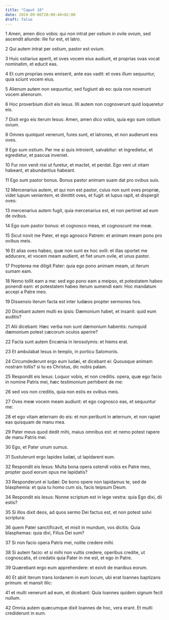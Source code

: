 ```yaml
---
title: "Caput 10"
date: 2024-09-06T20:00:46+02:00
draft: false
---
```



1 Amen, amen dico vobis: qui non intrat per ostium in ovile ovium, sed ascendit aliunde: ille fur est, et latro.

2 Qui autem intrat per ostium, pastor est ovium.

3 Huic ostiarius aperit, et oves vocem eius audiunt, et proprias ovas vocat nominatim, et educit eas.

4 Et cum proprias oves emiserit, ante eas vadit: et oves illum sequuntur, quia sciunt vocem eius.

5 Alienum autem non sequuntur, sed fugiunt ab eo: quia non noverunt vocem alienorum.

6 Hoc proverbium dixit eis Iesus. Illi autem non cognoverunt quid loqueretur eis.

7 Dixit ergo eis iterum Iesus: Amen, amen dico vobis, quia ego sum ostium ovium.

8 Omnes quotquot venerunt, fures sunt, et latrones, et non audierunt eos oves.

9 Ego sum ostium. Per me si quis introierit, salvabitur: et ingredietur, et egredietur, et pascua inveniet.

10 Fur non venit nisi ut furetur, et mactet, et perdat. Ego veni ut vitam habeant, et abundantius habeant.

11 Ego sum pastor bonus. Bonus pastor animam suam dat pro ovibus suis.

12 Mercenarius autem, et qui non est pastor, cuius non sunt oves propriæ, videt lupum venientem, et dimittit oves, et fugit: et lupus rapit, et dispergit oves:

13 mercenarius autem fugit, quia mercenarius est, et non pertinet ad eum de ovibus.

14 Ego sum pastor bonus: et cognosco meas, et cognoscunt me meæ.

15 Sicut novit me Pater, et ego agnosco Patrem: et animam meam pono pro ovibus meis.

16 Et alias oves habeo, quæ non sunt ex hoc ovili: et illas oportet me adducere, et vocem meam audient, et fiet unum ovile, et unus pastor.

17 Propterea me diligit Pater: quia ego pono animam meam, ut iterum sumam eam.

18 Nemo tollit eam a me: sed ego pono eam a meipso, et potestatem habeo ponendi eam: et potestatem habeo iterum sumendi eam: Hoc mandatum accepi a Patre meo.

19 Dissensio iterum facta est inter Iudæos propter sermones hos.

20 Dicebant autem multi ex ipsis: Dæmonium habet, et insanit: quid eum auditis?

21 Alii dicebant: Hæc verba non sunt dæmonium habentis: numquid dæmonium potest cæcorum oculos aperire?

22 Facta sunt autem Encænia in Ierosolymis: et hiems erat.

23 Et ambulabat Iesus in templo, in porticu Salomonis.

24 Circumdederunt ergo eum Iudæi, et dicebant ei: Quousque animam nostram tollis? si tu es Christus, dic nobis palam.

25 Respondit eis Iesus: Loquor vobis, et non creditis. opera, quæ ego facio in nomine Patris mei, hæc testimonium perhibent de me:

26 sed vos non creditis, quia non estis ex ovibus meis.

27 Oves meæ vocem meam audiunt: et ego cognosco eas, et sequuntur me:

28 et ego vitam æternam do eis: et non peribunt in æternum, et non rapiet eas quisquam de manu mea.

29 Pater meus quod dedit mihi, maius omnibus est: et nemo potest rapere de manu Patris mei.

30 Ego, et Pater unum sumus.

31 Sustulerunt ergo lapides Iudæi, ut lapidarent eum.

32 Respondit eis Iesus: Multa bona opera ostendi vobis ex Patre meo, propter quod eorum opus me lapidatis?

33 Responderunt ei Iudæi: De bono opere non lapidamus te, sed de blasphemia: et quia tu homo cum sis, facis teipsum Deum.

34 Respondit eis Iesus: Nonne scriptum est in lege vestra: quia Ego dixi, dii estis?

35 Si illos dixit deos, ad quos sermo Dei factus est, et non potest solvi scriptura:

36 quem Pater sanctificavit, et misit in mundum, vos dicitis: Quia blasphemas: quia dixi, Filius Dei sum?

37 Si non facio opera Patris mei, nolite credere mihi.

38 Si autem facio: et si mihi non vultis credere, operibus credite, ut cognoscatis, et credatis quia Pater in me est, et ego in Patre.

39 Quærebant ergo eum apprehendere: et exivit de manibus eorum.

40 Et abiit iterum trans Iordanem in eum locum, ubi erat Ioannes baptizans primum: et mansit illic:

41 et multi venerunt ad eum, et dicebant: Quia Ioannes quidem signum fecit nullum.

42 Omnia autem quæcumque dixit Ioannes de hoc, vera erant. Et multi crediderunt in eum.

